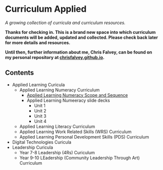 # Curriculum Applied
*A growing collection of curricula and curriculum resources.*

**Thanks for checking in. This is a brand new space into which curriculum documents will be added, updated and collected. Please check back later for more details and resources.**

**Until then, further information about me, Chris Falvey, can be found on my personal repository at [chrisfalvey.github.io](https://chrisfalvey.github.io).**

## Contents

- Applied Learning Curicula
  - Applied Learning Numeracy Curriculum
    - [Applied Learning Numeracy Scope and Sequence](Applied_Numeracy_Scope_and_Sequence.md)
    - Applied Learning Numeeracy slide decks
      - Unit 1
      - Unit 2
      - Unit 3
      - Unit 4
  - Applied Learning Literacy Curriculum
  - Applied Learning Work Related Skills (WRS) Curriculum
  - Applied Learning Personal Development Skills (PDS) Curriculum
- Digital Technologies Curicula
- Leadership Curicula
  - Year 7-8 Leadership (4Rs) Curiculum
  - Year 9-10 LEadership (Community Leadership Through Art) Curriculum
